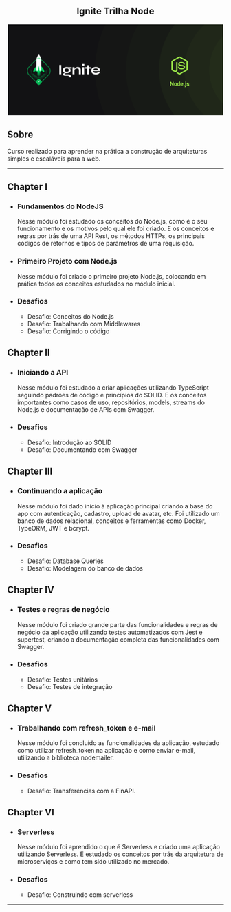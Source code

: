 <h2 align="center">Ignite Trilha Node</h2>

<p align="center">
  <img src="https://github.com/brunaoruchi/Ignite_Node/blob/master/cover-node.js.png" width="500">
</p>

## Sobre

Curso realizado para aprender na prática a construção de arquiteturas simples e escaláveis para a web.

---

## Chapter I

- ### Fundamentos do NodeJS

  Nesse módulo foi estudado os conceitos do Node.js, como é o seu funcionamento e os motivos pelo qual ele foi criado. E os conceitos e regras por trás de uma API Rest, os métodos HTTPs, os principais códigos de retornos e tipos de parâmetros de uma requisição.

- ### Primeiro Projeto com Node.js

  Nesse módulo foi criado o primeiro projeto Node.js, colocando em prática todos os conceitos estudados no módulo inicial.

- ### Desafios

  - Desafio: Conceitos do Node.js
  - Desafio: Trabalhando com Middlewares
  - Desafio: Corrigindo o código

## Chapter II

- ### Iniciando a API
  Nesse módulo foi estudado a criar aplicações utilizando TypeScript seguindo padrões de código e princípios do SOLID. E os conceitos importantes como casos de uso, repositórios, models, streams do Node.js e documentação de APIs com Swagger.

- ### Desafios
  - Desafio: Introdução ao SOLID
  - Desafio: Documentando com Swagger

## Chapter III

- ### Continuando a aplicação
  Nesse módulo foi dado início à aplicação principal criando a base do app com autenticação, cadastro, upload de avatar, etc. Foi utilizado um banco de dados relacional, conceitos e ferramentas como Docker, TypeORM, JWT e bcrypt.

- ### Desafios
  - Desafio: Database Queries
  - Desafio: Modelagem do banco de dados

## Chapter IV

- ### Testes e regras de negócio
  Nesse módulo foi criado grande parte das funcionalidades e regras de negócio da aplicação utilizando testes automatizados com Jest e supertest, criando a documentação completa das funcionalidades com Swagger.

- ### Desafios
  - Desafio: Testes unitários
  - Desafio: Testes de integração

## Chapter V
  
 - ### Trabalhando com refresh_token e e-mail
    Nesse módulo foi concluído as funcionalidades da aplicação, estudado como utilizar refresh_token na aplicação e como enviar e-mail, utilizando a biblioteca nodemailer.

 - ### Desafios
   - Desafio: Transferências com a FinAPI.

## Chapter VI

  - ### Serverless
    Nesse módulo foi aprendido o que é Serverless e criado uma aplicação utilizando Serverless. E estudado os conceitos por trás da arquitetura de microserviços e como tem sido utilizado no mercado.

  - ### Desafios 
    - Desafio: Construindo com serverless
  
---
